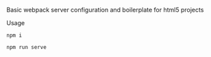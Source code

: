 Basic webpack server configuration and boilerplate for html5 projects

Usage

`npm i`

`npm run serve`
